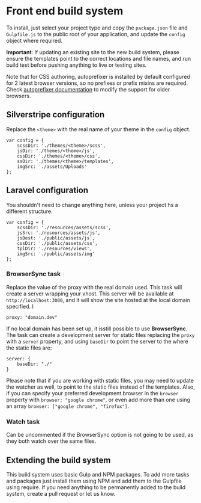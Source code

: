 # Front end build system
To install, just select your project type and copy the `package.json` file and `Gulpfile.js` to the public root of your application, and update the `config` object where required.

**Important**: If updating an existing site to the new build system, please ensure the templates point to the correct locations and file names, and run build test before pushing anything to live or testing sites.

Note that for CSS authoring, autoprefixer is installed by default configured for 2 latest browser versions, so no prefixes or prefix mixins are required. Check [autoprefixer documentation](https://github.com/postcss/autoprefixer) to modify the support for older browsers.

## Silverstripe configuration
Replace the `<theme>` with the real name of your theme in the `config` object.

    var config = {
        scssDir: './themes/<theme>/scss',
        jsDir: './themes/<theme>/js',
        cssDir: './themes/<theme>/css',
        ssDir: './themes/<theme>/templates',
        imgSrc: './assets/Uploads'
    };

## Laravel configuration
You shouldn't need to change anything here, unless your project hs a different structure.

    var config = {
        scssDir: './resources/assets/scss',
        jsSrc: './resources/assets/js',
        jsDest: './public/assets/js',
        cssDir: './public/assets/css',
        tplDir: './resources/views',
        imgSrc: './public/assets/img'
    };


### BrowserSync task
Replace the value of the proxy with the real domain used. This task will create a server wrapping your vhost. This server  will be available at `http://localhost:3000`, and it will show the site hosted at the local domain specified. I

    proxy: "domain.dev"

If no local domain has been set up, it isstill possible to use **BrowserSync**. The task can create a development server for static files replacing the `proxy` with a `server` property, and using `baseDir` to point the server to the where the static files are:

    server: {
		baseDir: "./"
	}

Please note that if you are working with static files, you may need to update the watcher as well, to point to the static files instead of the templates. Also, if you can specify your preferred development browser in the `browser` property with `browser: "google chrome"`, or even add more than one using an array `browser: ["google chrome", "firefox"]`.

### Watch task
Can be uncommented if the BrowserSync option is not going to be used, as they both watch over the same files.

## Extending the build system
This build system uses basic Gulp and NPM packages. To add more tasks and packages just install them using NPM and add them to the Gulpfile using require. If you need anything to be permanently added to the build system, create a pull request or let us know.